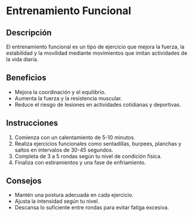 # Entrenamiento Funcional

## Descripción
El entrenamiento funcional es un tipo de ejercicio que mejora la fuerza, la estabilidad y la movilidad mediante movimientos que imitan actividades de la vida diaria.

## Beneficios
- Mejora la coordinación y el equilibrio.
- Aumenta la fuerza y la resistencia muscular.
- Reduce el riesgo de lesiones en actividades cotidianas y deportivas.

## Instrucciones
1. Comienza con un calentamiento de 5-10 minutos.
2. Realiza ejercicios funcionales como sentadillas, burpees, planchas y saltos en intervalos de 30-45 segundos.
3. Completa de 3 a 5 rondas según tu nivel de condición física.
4. Finaliza con estiramientos y una fase de enfriamiento.

## Consejos
- Mantén una postura adecuada en cada ejercicio.
- Ajusta la intensidad según tu nivel.
- Descansa lo suficiente entre rondas para evitar fatiga excesiva.
